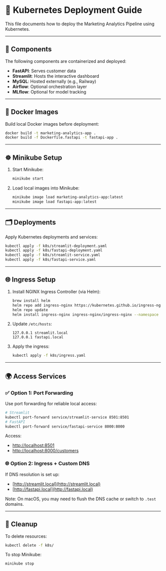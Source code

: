 

# 🚀 Kubernetes Deployment Guide

This file documents how to deploy the Marketing Analytics Pipeline using Kubernetes.

---

## 🧱 Components

The following components are containerized and deployed:

- **FastAPI**: Serves customer data
- **Streamlit**: Hosts the interactive dashboard
- **MySQL**: Hosted externally (e.g., Railway)
- **Airflow**: Optional orchestration layer
- **MLflow**: Optional for model tracking

---

## 🐳 Docker Images

Build local Docker images before deployment:

```bash
docker build -t marketing-analytics-app .
docker build -f Dockerfile.fastapi -t fastapi-app .
```

---

## ☸️ Minikube Setup

1. Start Minikube:
   ```bash
   minikube start
   ```

2. Load local images into Minikube:
   ```bash
   minikube image load marketing-analytics-app:latest
   minikube image load fastapi-app:latest
   ```

---

## 🗂 Deployments

Apply Kubernetes deployments and services:

```bash
kubectl apply -f k8s/streamlit-deployment.yaml
kubectl apply -f k8s/fastapi-deployment.yaml
kubectl apply -f k8s/streamlit-service.yaml
kubectl apply -f k8s/fastapi-service.yaml
```

---

## 🌐 Ingress Setup

1. Install NGINX Ingress Controller (via Helm):
   ```bash
   brew install helm
   helm repo add ingress-nginx https://kubernetes.github.io/ingress-nginx
   helm repo update
   helm install ingress-nginx ingress-nginx/ingress-nginx --namespace default
   ```

2. Update `/etc/hosts`:
   ```
   127.0.0.1 streamlit.local
   127.0.0.1 fastapi.local
   ```

3. Apply the ingress:
   ```bash
   kubectl apply -f k8s/ingress.yaml
   ```

---

## 🌍 Access Services

### ✅ Option 1: Port Forwarding

Use port forwarding for reliable local access:

```bash
# Streamlit
kubectl port-forward service/streamlit-service 8501:8501
# FastAPI
kubectl port-forward service/fastapi-service 8000:8000
```

Access:
- [http://localhost:8501](http://localhost:8501)
- [http://localhost:8000/customers](http://localhost:8000/customers)

### 🌐 Option 2: Ingress + Custom DNS

If DNS resolution is set up:

- [http://streamlit.local](http://streamlit.local)
- [http://fastapi.local](http://fastapi.local)

Note: On macOS, you may need to flush the DNS cache or switch to `.test` domains.

---

## 🧼 Cleanup

To delete resources:
```bash
kubectl delete -f k8s/
```

To stop Minikube:
```bash
minikube stop
```